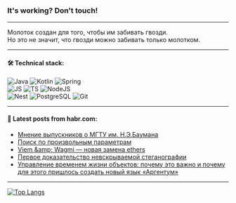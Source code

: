 ### It's working? Don't touch!

---
Молоток создан для того, чтобы им забивать гвозди. <br>
Но это не значит, что гвозди можно забивать только молотком.

---

#### 🛠️ Technical stack:

![Java](https://img.shields.io/badge/Java-informational?logo=Oracle&style=flat&logoColor=white&color=FF4500)
![Kotlin](https://img.shields.io/badge/Kotlin-informational?logo=Kotlin&style=flat&logoColor=white&color=774D97)
![Spring](https://img.shields.io/badge/SpringBoot-informational?logo=SpringBoot&style=flat&logoColor=white&color=6DB33F) <br>
![JS](https://img.shields.io/badge/JS-informational?logo=javaScript&style=flat&logoColor=black&color=F7Df1E)
![TS](https://img.shields.io/badge/TypeScript-informational?logo=typeScript&style=flat&logoColor=black&color=0667A8)
![NodeJS](https://img.shields.io/badge/NodeJS-informational?logo=node.js&style=flat&logoColor=white&color=70A760) <br>
![Nest](https://img.shields.io/badge/NestJS-informational?logo=NestJS&style=flat&logoColor=white&color=E0234E)
![PostgreSQL](https://img.shields.io/badge/PostgreSQL-informational?logo=PostgreSQL&style=flat&logoColor=white&color=DAA520)
![Git](https://img.shields.io/badge/Git-informational?logo=git&style=flat&logoColor=white&color=778899)

___

#### 💬 Latest posts from habr.com:

<!-- BLOG-POST-LIST:START -->
- [Мнение выпускников о МГТУ им. Н.Э.Баумана](https://habr.com/ru/articles/749846/?utm_source=habrahabr&utm_medium=rss&utm_campaign=749846)
- [Поиск по произвольным параметрам](https://habr.com/ru/articles/749844/?utm_source=habrahabr&utm_medium=rss&utm_campaign=749844)
- [Viem &amp;amp; Wagmi — новая замена ethers](https://habr.com/ru/articles/749836/?utm_source=habrahabr&utm_medium=rss&utm_campaign=749836)
- [Первое доказательство невскрываемой стеганографии](https://habr.com/ru/companies/globalsign/articles/749834/?utm_source=habrahabr&utm_medium=rss&utm_campaign=749834)
- [Управление временем жизни объектов: почему это важно и почему для этого пришлось создать новый язык «Аргентум»](https://habr.com/ru/articles/749806/?utm_source=habrahabr&utm_medium=rss&utm_campaign=749806)
<!-- BLOG-POST-LIST:END -->

---
[![Top Langs](https://github-readme-stats-git-master-advtsetting-gmailcom.vercel.app/api/top-langs/?username=zloylis&langs_count=10&hide_title=false&title_color=e6edf3&size_weight=0.5&count_weight=0.5&layout=compact&hide_border=true&theme=dracula)](https://github.com/zloylis)

<!-- ![GitHub stats](https://github-readme-stats-git-master-advtsetting-gmailcom.vercel.app/api?username=zloylis&show_icons=true&hide_border=true&theme=dracula&hide_title=true&include_all_commits=true&count_private=true&hide=contribs&hide_rank=true) -->
